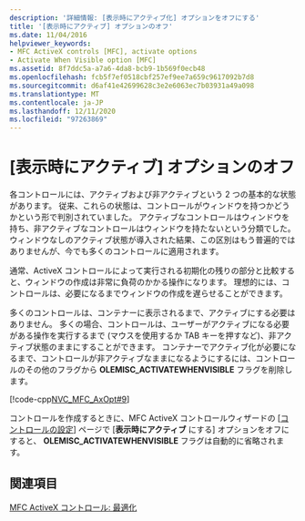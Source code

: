 ```yaml
---
description: '詳細情報: [表示時にアクティブ化] オプションをオフにする'
title: '[表示時にアクティブ] オプションのオフ'
ms.date: 11/04/2016
helpviewer_keywords:
- MFC ActiveX controls [MFC], activate options
- Activate When Visible option [MFC]
ms.assetid: 8f7ddc5a-a7a6-4da8-bcb9-1b569f0ecb48
ms.openlocfilehash: fcb5f7ef0518cbf257ef9ee7a659c9617092b7d8
ms.sourcegitcommit: d6af41e42699628c3e2e6063ec7b03931a49a098
ms.translationtype: MT
ms.contentlocale: ja-JP
ms.lasthandoff: 12/11/2020
ms.locfileid: "97263869"
---
```

# <a name="turning-off-the-activate-when-visible-option"></a>[表示時にアクティブ] オプションのオフ

各コントロールには、アクティブおよび非アクティブという 2 つの基本的な状態があります。 従来、これらの状態は、コントロールがウィンドウを持つかどうかという形で判別されていました。 アクティブなコントロールはウィンドウを持ち、非アクティブなコントロールはウィンドウを持たないという分類でした。 ウィンドウなしのアクティブ状態が導入された結果、この区別はもう普遍的ではありませんが、今でも多くのコントロールに適用されます。

通常、ActiveX コントロールによって実行される初期化の残りの部分と比較すると、ウィンドウの作成は非常に負荷のかかる操作になります。 理想的には、コントロールは、必要になるまでウィンドウの作成を遅らせることができます。

多くのコントロールは、コンテナーに表示されるまで、アクティブにする必要はありません。 多くの場合、コントロールは、ユーザーがアクティブになる必要がある操作を実行するまで (マウスを使用するか TAB キーを押すなど)、非アクティブ状態のままにすることができます。 コンテナーでアクティブ化が必要になるまで、コントロールが非アクティブなままになるようにするには、コントロールのその他のフラグから **OLEMISC_ACTIVATEWHENVISIBLE** フラグを削除します。

[!code-cpp[NVC_MFC_AxOpt#9](../mfc/codesnippet/cpp/turning-off-the-activate-when-visible-option_1.cpp)]

コントロールを作成するときに、MFC ActiveX コントロールウィザードの [[コントロールの設定](../mfc/reference/control-settings-mfc-activex-control-wizard.md)] ページで [**表示時にアクティブ** にする] オプションをオフにすると、 **OLEMISC_ACTIVATEWHENVISIBLE** フラグは自動的に省略されます。

## <a name="see-also"></a>関連項目

[MFC ActiveX コントロール: 最適化](../mfc/mfc-activex-controls-optimization.md)
